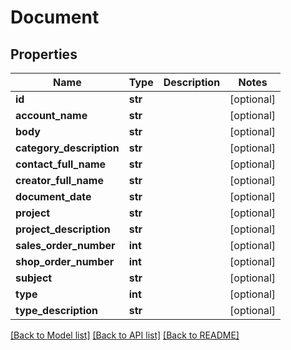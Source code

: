 # Document

## Properties
Name | Type | Description | Notes
------------ | ------------- | ------------- | -------------
**id** | **str** |  | [optional] 
**account_name** | **str** |  | [optional] 
**body** | **str** |  | [optional] 
**category_description** | **str** |  | [optional] 
**contact_full_name** | **str** |  | [optional] 
**creator_full_name** | **str** |  | [optional] 
**document_date** | **str** |  | [optional] 
**project** | **str** |  | [optional] 
**project_description** | **str** |  | [optional] 
**sales_order_number** | **int** |  | [optional] 
**shop_order_number** | **int** |  | [optional] 
**subject** | **str** |  | [optional] 
**type** | **int** |  | [optional] 
**type_description** | **str** |  | [optional] 

[[Back to Model list]](../README.md#documentation-for-models) [[Back to API list]](../README.md#documentation-for-api-endpoints) [[Back to README]](../README.md)


